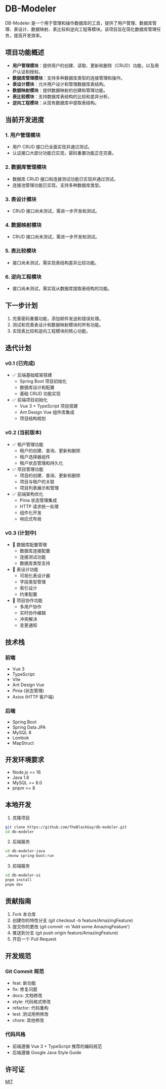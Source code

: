 # DB-Modeler

DB-Modeler 是一个用于管理和操作数据库的工具，提供了用户管理、数据库管理、表设计、数据映射、表比较和逆向工程等模块。该项目旨在简化数据库管理任务，提高开发效率。

## 项目功能概述

- **用户管理模块**：提供用户的创建、读取、更新和删除（CRUD）功能，以及用户认证和授权。
- **数据库管理模块**：支持多种数据库类型的连接管理和操作。
- **表设计模块**：允许用户设计和管理数据库表结构。
- **数据映射模块**：提供数据映射的创建和管理功能。
- **表比较模块**：支持数据库表结构的比较和差异分析。
- **逆向工程模块**：从现有数据库中提取表结构。

## 当前开发进度

### 1. 用户管理模块
- 用户 CRUD 接口已全面实现并通过测试。
- 认证接口大部分功能已实现，密码重置功能正在完善。

### 2. 数据库管理模块
- 数据库 CRUD 接口和连接测试功能已实现并通过测试。
- 连接池管理功能已实现，支持多种数据库类型。

### 3. 表设计模块
- CRUD 接口尚未测试，需进一步开发和测试。

### 4. 数据映射模块
- CRUD 接口尚未测试，需进一步开发和测试。

### 5. 表比较模块
- 接口尚未测试，需实现表结构差异比较功能。

### 6. 逆向工程模块
- 接口尚未测试，需实现从数据库提取表结构的功能。

## 下一步计划
1. 完善密码重置功能，添加邮件发送和错误处理。
2. 测试和完善表设计和数据映射模块的所有功能。
3. 实现表比较和逆向工程模块的核心功能。

## 迭代计划

### v0.1 (已完成)
- ✅ 后端基础框架搭建
  - Spring Boot 项目初始化
  - 数据库设计和配置
  - 基础 CRUD 功能实现
- ✅ 前端项目初始化
  - Vue 3 + TypeScript 项目搭建
  - Ant Design Vue 组件库集成
  - 项目结构规划

### v0.2 (当前版本)
- ✅ 租户管理功能
  - 租户的创建、查询、更新和删除
  - 租户选择器组件
  - 租户状态管理和持久化
- ✅ 项目管理功能
  - 项目的创建、查询、更新和删除
  - 项目与租户的关联
  - 项目列表展示和管理
- ✅ 前端架构优化
  - Pinia 状态管理集成
  - HTTP 请求统一处理
  - 组件化开发
  - 响应式布局

### v0.3 (计划中)
- 📅 数据库配置管理
  - 数据库连接配置
  - 连接测试功能
  - 数据库类型支持
- 📅 表设计功能
  - 可视化表设计器
  - 字段类型管理
  - 索引设计
  - 约束配置
- 📅 项目协作功能
  - 多用户协作
  - 实时协作编辑
  - 冲突解决
  - 变更通知

## 技术栈

### 前端
- Vue 3
- TypeScript
- Vite
- Ant Design Vue
- Pinia (状态管理)
- Axios (HTTP 客户端)

### 后端
- Spring Boot
- Spring Data JPA
- MySQL 8
- Lombok
- MapStruct

## 开发环境要求

- Node.js >= 16
- Java 1.8
- MySQL >= 8.0
- pnpm >= 8

## 本地开发

1. 克隆项目
```bash
git clone https://github.com/TheBlackGay/db-modeler.git
cd db-modeler
```

2. 后端服务
```bash
cd db-modeler-java
./mvnw spring-boot:run
```

3. 前端服务
```bash
cd db-modeler-ui
pnpm install
pnpm dev
```

## 贡献指南

1. Fork 本仓库
2. 创建你的特性分支 (git checkout -b feature/AmazingFeature)
3. 提交你的更改 (git commit -m 'Add some AmazingFeature')
4. 推送到分支 (git push origin feature/AmazingFeature)
5. 开启一个 Pull Request

## 开发规范

### Git Commit 规范
- feat: 新功能
- fix: 修复问题
- docs: 文档修改
- style: 代码格式修改
- refactor: 代码重构
- test: 测试用例修改
- chore: 其他修改

### 代码风格
- 前端遵循 Vue 3 + TypeScript 推荐的编码规范
- 后端遵循 Google Java Style Guide

## 许可证

[MIT](LICENSE)